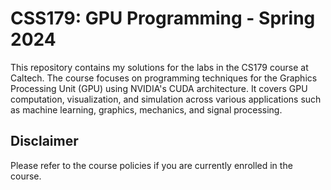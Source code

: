 # CSS179: GPU Programming - Spring 2024

This repository contains my solutions for the labs in the CS179 course at Caltech. The course focuses on programming techniques for the Graphics Processing Unit (GPU) using NVIDIA's CUDA architecture. It covers GPU computation, visualization, and simulation across various applications such as machine learning, graphics, mechanics, and signal processing.

## Disclaimer

Please refer to the course policies if you are currently enrolled in the course. 

